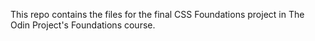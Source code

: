 This repo contains the files for the final CSS Foundations project in The Odin Project's Foundations course.